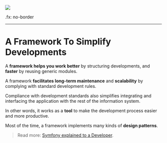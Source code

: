 ![](../images/symfony.png)

.fx: no-border

---
# A Framework To Simplify Developments

A **framework helps you work better** by structuring developments,
and **faster** by reusing generic modules.

A framework **facilitates long-term maintenance** and **scalability** by
complying with standard development rules.

Compliance with development standards also simplifies integrating and
interfacing the application with the rest of the information system.

In other words, it works as a **tool** to make the development process
easier and more productive.

Most of the time, a framework implements many kinds of **design patterns**.

> Read more: [Symfony explained to a Developer](https://symfony.com/explained-to-a-developer).
